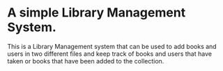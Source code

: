# A simple Library Management System.

This is a Library Management system that can be used to add books and users in two different files and keep track of books and users that have taken or books that have been added to the collection.
